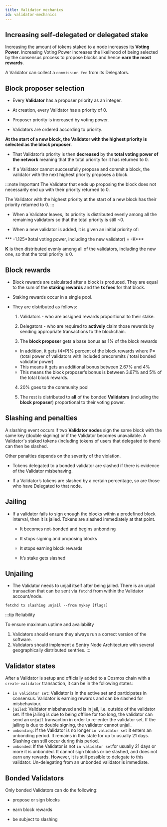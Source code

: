 ```yaml
---
title: Validator mechanics
id: validator-mechanics
---
```


## Increasing self-delegated or delegated stake

Increasing the amount of tokens staked to a node increases its **Voting Power**. Increasing Voting Power increases the likelihood of being selected by the consensus process to propose blocks and hence **earn the most rewards**.

A Validator can collect a `commission fee` from its Delegators.

## Block proposer selection

* Every **Validator** has a proposer priority as an integer.

* At creation, every Validator has a priority of 0.

* Proposer priority is increased by voting power.

* Validators are ordered according to priority.

**At the start of a new block, the Validator with the highest priority is selected as the block proposer.**

* That Validator’s priority is then **decreased** by the **total voting power of the network** meaning that the total priority for it has returned to 0. 

* If a Validator cannot successfully propose and commit a block, the validator with the next highest priority proposes a block.

:::note Important
The Validator that ends up proposing the block does not necessarily end up with their priority returned to 0. 

The Validator with the highest priority at the start of a new block has their priority returned to 0.
:::  

* When a Validator leaves, its priority is distributed evenly among all the remaining validators so that the total priority is still ~0.

* When a new validator is added, it is given an initial priority of:

*** -1.125*(total voting power, including the new validator) = -K***

**K** is then distributed evenly among all of the validators, including the new one, so that the total priority is 0.


## Block rewards

* Block rewards are calculated after a block is produced. They are equal to the sum of the **staking rewards** and the **tx fees** for that block.

* Staking rewards occur in a single pool. 

* They are distributed as follows:  

    1. Validators - who are assigned rewards proportional to their stake.
    
    2. Delegators - who are required to **actively** claim those rewards by sending appropriate transactions to the blockchain.

    3. The **block proposer** gets a base bonus as 1% of the block rewards
    * In addition, it gets (4*P)% percent of the block rewards where P=(total power of validators with included precommits / total bonded validator power)
    * This means it gets an additional bonus between 2.67% and 4%
    * This means the block proposer’s bonus is between 3.67% and 5% of the total block rewards.

    4. 20% goes to the community pool

    5. The rest is distributed to **all** of the bonded **Validators** (including the **block proposer**) proportional to their voting power.

## Slashing and penalties

A slashing event occurs if two **Validator nodes** sign the same block with the same key (double signing) or if the Validator becomes unavailable. A Validator's staked tokens (including tokens of users that delegated to them) can then be slashed. 

Other penalties depends on the severity of the violation.

* Tokens delegated to a bonded validator are slashed if there is evidence of the Validator misbehaving.

* If a Validator’s tokens are slashed by a certain percentage, so are those who have Delegated to that node. 

## Jailing

* If a validator fails to sign enough the blocks within a predefined block interval, then it is jailed. Tokens are slashed immediately at that point. 

    * It becomes not-bonded and begins unbonding

    * It stops signing and proposing blocks

    * It stops earning block rewards

    * It’s stake gets slashed

## Unjailing

* The Validator needs to unjail itself after being jailed. There is an unjail transaction that can be sent via `fetchd` from within the Validator account/node. 

```shell
fetchd tx slashing unjail --from mykey [flags]
```
 
:::tip Reliability

To ensure maximum uptime and availability
1. Validators should ensure they always run a correct version of the software.
2. Validators should implement a Sentry Node Architecture with several geographically distributed sentries.
:::

## Validator states

After a Validator is setup and officially added to a Cosmos chain with a `create-validator` transaction, it can be in the following states:

- `in validator set`: Validator is in the active set and participates in consensus. Validator is earning rewards and can be slashed for misbehaviour.
- `jailed`: Validator misbehaved and is in jail, i.e. outside of the validator set. If the jailing is due to being offline for too long, the validator can send an `unjail` transaction in order to re-enter the validator set. If the jailing is due to double signing, the validator cannot unjail.
- `unbonding`: If the Validator is no longer `in validator set` it enters an unbonding period. It remains in this state for up to usually 21 days. Slashing can still occur during this period. 
- `unbonded`: If the Validator is not `in validator set`for usually 21 days or more it is unbonded. It cannot sign blocks or be slashed, and does not earn any rewards. However, It is still possible to delegate to this validator. Un-delegating from an unbonded validator is immediate.

## Bonded Validators 

Only bonded Validators can do the following: 

* propose or sign blocks

* earn block rewards 

* be subject to slashing



